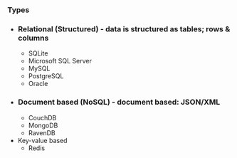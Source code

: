 
### Types
- ### Relational (Structured) - data is structured as tables; rows & columns
	- SQLite
	- Microsoft SQL Server
	- MySQL
	- PostgreSQL
	- Oracle
- ### Document based (NoSQL) - document based: JSON/XML
	- CouchDB
	- MongoDB
	- RavenDB
- Key-value based
	- Redis